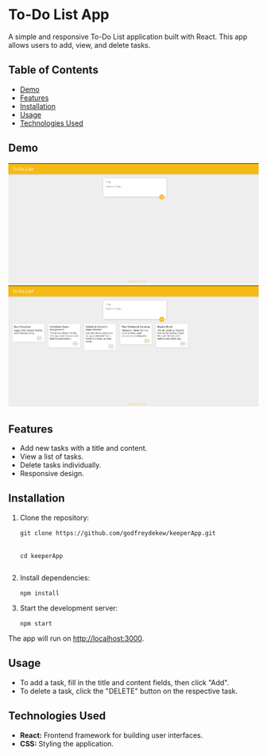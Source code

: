 # To-Do List App

A simple and responsive To-Do List application built with React. This app allows users to add, view, and delete tasks.

## Table of Contents

- [Demo](#demo)
- [Features](#features)
- [Installation](#installation)
- [Usage](#usage)
- [Technologies Used](#technologies-used)



## Demo

<img src="empty.png" alt="To-Do List Screenshot" width="600"/>

<img src="withdata.png" alt="To-Do List Screenshot" width="600"/>


## Features

<ul>
  <li>Add new tasks with a title and content.</li>
  <li>View a list of tasks.</li>
  <li>Delete tasks individually.</li>
  <li>Responsive design.</li>
</ul>

## Installation

<ol>
  <li>Clone the repository:
    <pre><code>git clone https://github.com/godfreydekew/keeperApp.git

cd keeperApp</code></pre>
  </li>
  <li>Install dependencies:
    <pre><code>npm install</code></pre>
  </li>
  <li>Start the development server:
    <pre><code>npm start</code></pre>
  </li>
</ol>

The app will run on <a href="http://localhost:3000">http://localhost:3000</a>.

## Usage

<ul>
  <li>To add a task, fill in the title and content fields, then click "Add".</li>
  <li>To delete a task, click the "DELETE" button on the respective task.</li>
</ul>


## Technologies Used

<ul>
  <li><strong>React:</strong> Frontend framework for building user interfaces.</li>
  <li><strong>CSS:</strong> Styling the application.</li>
</ul>